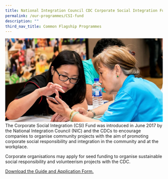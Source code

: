 ```yaml
---
title: National Integration Council CDC Corporate Social Integration Fund
permalink: /our-programmes/CSI-fund
description: ""
third_nav_title: Common Flagship Programmes
---
```

![National Integration Council (NIC) - CDC Corporate Social Integration (CSI) Fund](/images/Common%20Flagship%20Progs/National%20Integration%20Council%20-%20CDC%20Corporate%20Social%20Integration%20Fund.png)The Corporate Social Integration (CSI) Fund was introduced in June 2017 by the National Integration Council (NIC) and the CDCs to encourage companies to organise community projects with the aim of promoting corporate social responsibility and integration in the community and at the workplace.  
  
Corporate organisations may apply for seed funding to organise sustainable social responsibility and volunteerism projects with the CDC.   
  
[Download the Guide and Application Form.](/files/National%20Integration%20Council%20(NIC)%20-%20CDC%20Corporate%20Social%20Integration%20(CSI)%20Fund.pdf)